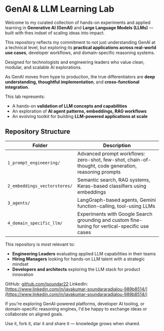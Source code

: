 # GenAI & LLM Learning Lab

Welcome to my curated collection of hands-on experiments and applied learning in
**Generative AI (GenAI)** and **Large Language Models (LLMs)** — built with thes
indset of scaling ideas into impact.

This repository reflects my commitment to not just understanding GenAI at a 
technical level, but exploring its **practical applications across real-world use cases**,
developer workflows, and domain-specific reasoning systems.

Designed for technologists and engineering leaders who value clean, modular, and scalable
AI explorations.

As GenAI moves from hype to production, the true differentiators are **deep understanding, 
thoughtful implementation**, and **cross-functional integration**. 

This lab represents:

- A hands-on **validation of LLM concepts and capabilities**
- An exploration of **AI agent patterns, embeddings, RAG workflows**
- An evolving toolkit for building **LLM-powered applications at scale**

## Repository Structure

| Folder                      | Description |
|-----------------------------|-------------|
| `1_prompt_engineering/`     | Advanced prompt workflows: zero-shot, few-shot, chain-of-thought, code generation, reasoning prompts |
| `2_embeddings_vectorstores/`| Semantic search, RAG systems, Keras-based classifiers using embeddings |
| `3_agents/`                 | LangGraph-based agents, Gemini function-calling, tool-using LLMs |
| `4_domain_specific_llm/`    | Experiments with Google Search grounding and custom fine-tuning for vertical-specific use cases |

This repository is most relevant to:
- **Engineering Leaders** evaluating applied LLM capabilities in their teams
- **Hiring Managers** looking for hands-on LLM talent with a strategic mindset
- **Developers and architects** exploring the LLM stack for product innovation

GitHub: [github.com/jsoundar22](https://github.com/jsoundar22)
LinkedIn: [https://www.linkedin.com/in/jayakumar-soundararadjalou-989b8514/](https://www.linkedin.com/in/jayakumar-soundararadjalou-989b8514/)

If you're exploring GenAI-powered platforms, developer AI tooling, or domain-specific reasoning engines, 
I'd be happy to exchange ideas or collaborate on aligned goals.

Use it, fork it, star it and share it — knowledge grows when shared.
